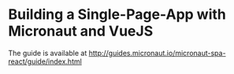 # Building a Single-Page-App with Micronaut and VueJS  #

The guide is available at http://guides.micronaut.io/micronaut-spa-react/guide/index.html

